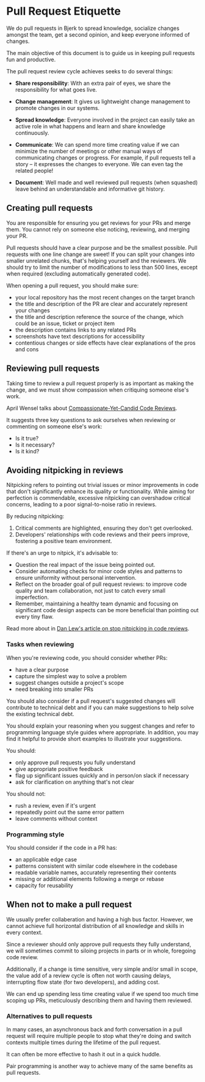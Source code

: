 # Pull Request Etiquette

We do pull requests in Bjerk to spread knowledge, socialize changes amongst the
team, get a second opinion, and keep everyone informed of changes.

The main objective of this document is to guide us in keeping pull requests fun
and productive.

The pull request review cycle achieves seeks to do several things:

- **Share responsibility**: With an extra pair of eyes, we share the
  responsibility for what goes live.

- **Change management**: It gives us lightweight change management to promote
  changes in our systems.

- **Spread knowledge**: Everyone involved in the project can easily take an
  active role in what happens and learn and share knowledge continuously.

- **Communicate**: We can spend more time creating value if we can minimize the
  number of meetings or other manual ways of communicating changes or progress.
  For example, if pull requests tell a story – it expresses the changes to
  everyone. We can even tag the related people!
  
- **Document**: Well made and well reviewed pull requests (when squashed) leave behind an understandable and informative git history.

## Creating pull requests

You are responsible for ensuring you get reviews for your PRs and merge them.
You cannot rely on someone else noticing, reviewing, and merging your PR.

Pull requests should have a clear purpose and be the smallest possible. Pull
requests with one line change are sweet! If you can split your changes into
smaller unrelated chunks, that's helping yourself and the reviewers. We should
try to limit the number of modifications to less than 500 lines, except when
required (excluding automatically generated code).

When opening a pull request, you should make sure:

- your local repository has the most recent changes on the target branch
- the title and description of the PR are clear and accurately represent your
  changes
- the title and description reference the source of the change, which could be
  an issue, ticket or project item
- the description contains links to any related PRs
- screenshots have text descriptions for accessibility
- contentious changes or side effects have clear explanations of the pros and
  cons

## Reviewing pull requests

Taking time to review a pull request properly is as important as making the
change, and we must show compassion when critiquing someone else's work.

April Wensel talks about
[Compassionate-Yet-Candid Code Reviews](https://www.youtube.com/watch?v=Ea8EiIPZvh0).

It suggests three key questions to ask ourselves when reviewing or commenting on
someone else's work:

- Is it true?
- Is it necessary?
- Is it kind?

## Avoiding nitpicking in reviews

Nitpicking refers to pointing out trivial issues or minor improvements in code
that don't significantly enhance its quality or functionality. While aiming for
perfection is commendable, excessive nitpicking can overshadow critical
concerns, leading to a poor signal-to-noise ratio in reviews.

By reducing nitpicking:

1. Critical comments are highlighted, ensuring they don't get overlooked.
2. Developers' relationships with code reviews and their peers improve,
   fostering a positive team environment.

If there's an urge to nitpick, it's advisable to:

- Question the real impact of the issue being pointed out.
- Consider automating checks for minor code styles and patterns to ensure
  uniformity without personal intervention.
- Reflect on the broader goal of pull request reviews: to improve code quality
  and team collaboration, not just to catch every small imperfection.
- Remember, maintaining a healthy team dynamic and focusing on significant code
  design aspects can be more beneficial than pointing out every tiny flaw.

Read more about in [Dan Lew's article on stop nitpicking in code
reviews][nitpicky].

[nitpicky]: https://blog.danlew.net/2021/02/23/stop-nitpicking-in-code-reviews/

### Tasks when reviewing

When you're reviewing code, you should consider whether PRs:

- have a clear purpose
- capture the simplest way to solve a problem
- suggest changes outside a project's scope
- need breaking into smaller PRs

You should also consider if a pull request's suggested changes will contribute
to technical debt and if you can make suggestions to help solve the existing
technical debt.

You should explain your reasoning when you suggest changes and refer to
programming language style guides where appropriate. In addition, you may find
it helpful to provide short examples to illustrate your suggestions.

You should:

- only approve pull requests you fully understand
- give appropriate positive feedback
- flag up significant issues quickly and in person/on slack if necessary
- ask for clarification on anything that's not clear

You should not:

- rush a review, even if it's urgent
- repeatedly point out the same error pattern
- leave comments without context

### Programming style

You should consider if the code in a PR has:

- an applicable edge case
- patterns consistent with similar code elsewhere in the codebase
- readable variable names, accurately representing their contents
- missing or additional elements following a merge or rebase
- capacity for reusability

## When not to make a pull request

We usually prefer collaberation and having a high bus factor.
However, we cannot achieve full horizontal distribution
of all knowledge and skills in every context.

Since a reviewer should only approve pull requests they fully understand,
we will sometimes commit to siloing projects in parts or in whole, foregoing code review.

Additionally, if a change is time sensitive, very simple and/or small in scope,
the value add of a review cycle is often not worth causing delays, interrupting flow state (for two developers),
and adding cost.

We can end up spending less time creating value if we spend too much time
scoping up PRs, meticulously describing them and having them reviewed.

### Alternatives to pull requests

In many cases, an asynchronous back and forth conversation in a pull request
 will require multiple people to stop what they're doing and switch contexts
 multiple times during the lifetime of the pull request.

It can often be more effective to hash it out in a quick huddle.

Pair programming is another way to achieve many of the same benefits as pull requests.

